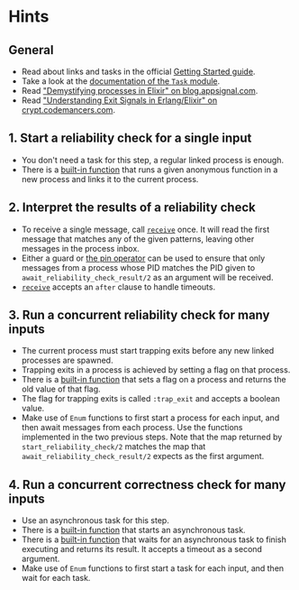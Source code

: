 # Hints

## General

- Read about links and tasks in the official [Getting Started guide][getting-started-links].
- Take a look at the [documentation of the `Task` module][task].
- Read ["Demystifying processes in Elixir" on blog.appsignal.com][appsignal-processes].
- Read ["Understanding Exit Signals in Erlang/Elixir" on crypt.codemancers.com][codemancers-exit-signals].

## 1. Start a reliability check for a single input

- You don't need a task for this step, a regular linked process is enough.
- There is a [built-in function][spawn-link] that runs a given anonymous function in a new process and links it to the current process.

## 2. Interpret the results of a reliability check

- To receive a single message, call [`receive`][receive] once. It will read the first message that matches any of the given patterns, leaving other messages in the process inbox.
- Either a guard or [the pin operator][pin-operator] can be used to ensure that only messages from a process whose PID matches the PID given to `await_reliability_check_result/2` as an argument will be received.
- [`receive`][receive] accepts an `after` clause to handle timeouts.

## 3. Run a concurrent reliability check for many inputs

- The current process must start trapping exits before any new linked processes are spawned.
- Trapping exits in a process is achieved by setting a flag on that process.
- There is a [built-in function][process-flag] that sets a flag on a process and returns the old value of that flag.
- The flag for trapping exits is called `:trap_exit` and accepts a boolean value.
- Make use of `Enum` functions to first start a process for each input, and then await messages from each process. Use the functions implemented in the two previous steps. Note that the map returned by `start_reliability_check/2` matches the map that `await_reliability_check_result/2` expects as the first argument.

## 4. Run a concurrent correctness check for many inputs

- Use an asynchronous task for this step.
- There is a [built-in function][task-async] that starts an asynchronous task.
- There is a [built-in function][task-await] that waits for an asynchronous task to finish executing and returns its result. It accepts a timeout as a second argument.
- Make use of `Enum` functions to first start a task for each input, and then wait for each task.

[spawn-link]: https://hexdocs.pm/elixir/Kernel.html#spawn_link/1
[pin-operator]: https://hexdocs.pm/elixir/Kernel.SpecialForms.html#%5E/1
[receive]: https://hexdocs.pm/elixir/Kernel.SpecialForms.html#receive/1
[process-flag]: https://hexdocs.pm/elixir/Process.html#flag/2
[task-async]: https://hexdocs.pm/elixir/Task.html#async/1
[task-await]: https://hexdocs.pm/elixir/Task.html#await/2
[task]: https://hexdocs.pm/elixir/Task.html
[appsignal-processes]: https://blog.appsignal.com/2017/05/18/elixir-alchemy-demystifying-processes-in-elixir.html
[getting-started-links]: https://elixir-lang.org/getting-started/processes.html#links
[codemancers-exit-signals]: https://crypt.codemancers.com/posts/2016-01-24-understanding-exit-signals-in-erlang-slash-elixir/
